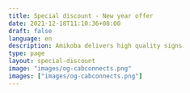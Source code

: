 ```yaml
---
title: Special discount - New year offer 
date: 2021-12-18T11:10:36+08:00
draft: false
language: en
description: Amikoba delivers high quality signs
type: page
layout: special-discount
image: "images/og-cabconnects.png"
images: ["images/og-cabconnects.png"]
---
```

